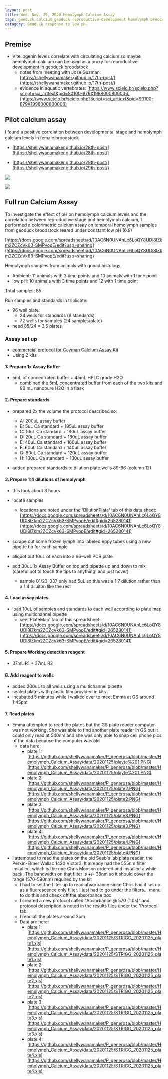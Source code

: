 ```yaml
---
layout: post
title: Wed. Nov. 25, 2020 Hemolymph Calcium Assay
tags: geoduck calcium geoduck reproductive-development hemolymph broodstock
catagory: Geoduck response to low pH 
---
```


## Premise

- Vitellogenin levels correlate with circulating calcium so maybe hemolymph calcium can be used as a proxy for reproductive development in geoduck broodstock 
	- notes from meeting with Jose Guzman: [https://shellywanamaker.github.io/17th-post/]	(https://shellywanamaker.github.io/17th-post/)
	- evidence in aquatic vertebrates: [https://www.scielo.br/scielo.php?script=sci_arttext&pid=S0100-879X1998000800006](https://www.scielo.br/scielo.php?script=sci_arttext&pid=S0100-879X1998000800006)

## Pilot calcium assay

I found a positive correlation between developmental stage and hemolymph calcium levels in female broodstock

 - [https://shellywanamaker.github.io/28th-post/](https://shellywanamaker.github.io/28th-post/)

 - [https://shellywanamaker.github.io/29th-post/](https://shellywanamaker.github.io/29th-post/)

[![](https://raw.githubusercontent.com/shellywanamaker/P_generosa/master/Hemolymph_Calcium_Assay/img/20181210_Ca_vs_Stage.png)](https://raw.githubusercontent.com/shellywanamaker/P_generosa/master/Hemolymph_Calcium_Assay/img/20181210_Ca_vs_Stage.png)

[![](https://raw.githubusercontent.com/shellywanamaker/P_generosa/master/Hemolymph_Calcium_Assay/img/20181210_Ca_vs_Stage_female_only.png)](https://raw.githubusercontent.com/shellywanamaker/P_generosa/master/Hemolymph_Calcium_Assay/img/20181210_Ca_vs_Stage_female_only.png)

## Full run Calcium Assay

To investigate the effect of pH on hemolymph calcium levels and the correlation between reproductive stage and hemolymph calcium, I performed a colorimetric calcium assay on temporal hemolymph samples from geoduck broodstock reared under constant low pH (6.8)

[https://docs.google.com/spreadsheets/d/10AC6N0UNAnLc6LoQY8UDl8lZkm2ZCZcVk63-SMPvopE/edit?usp=sharing](https://docs.google.com/spreadsheets/d/10AC6N0UNAnLc6LoQY8UDl8lZkm2ZCZcVk63-SMPvopE/edit?usp=sharing)

Hemolymph samples from animals with gonad histology:

- Ambient: 11 animals with 3 time points and 10 animals with 1 time point
- low pH: 10 animals with 3 time points and 12 with 1 time point

Total samples: 85

Run samples and standards in triplicate:

- 96 well plate: 
	- 24 wells for standards (8 standards)
	- 72 wells for samples (24 samples/plate)
- need 85/24 = 3.5 plates 

### Assay set up
- [commercial protocol for Cayman Calcium Assay Kit](https://github.com/RobertsLab/resources/blob/master/protocols/Commercial_Protocols/Caymen_CalciumAssayKit_96well.pdf)
- Using 2 kits

#### 1: Prepare 1x Assay Buffer

- 5mL of concentrated buffer + 45mL HPLC grade H2O
	- combined the 5mL concentrated buffer from each of the two kits and 90 mL nanopure H2O in a flask

#### 2. Prepare standards 

- prepared 2x the volume the protocol described so:
	- A: 200uL assay buffer
	- B: 5uL Ca standard + 195uL assay buffer
	- C: 10uL Ca standard + 190uL assay buffer
	- D: 20uL Ca standard + 180uL assay buffer
	- E: 40uL Ca standard + 160uL assay buffer
	- F: 60uL Ca standard + 140uL assay buffer
	- G: 80uL Ca standard + 120uL assay buffer
	- H: 100uL Ca standard + 100uL assay buffer

- added prepared standards to dilution plate wells 89-96 (column 12)

#### 3. Prepare 1:4 dilutions of hemolymph
- this took about 3 hours

- locate samples
	- locations are noted under the 'DilutionPlate' tab of this data sheet: [https://docs.google.com/spreadsheets/d/10AC6N0UNAnLc6LoQY8UDl8lZkm2ZCZcVk63-SMPvopE/edit#gid=265280141](https://docs.google.com/spreadsheets/d/10AC6N0UNAnLc6LoQY8UDl8lZkm2ZCZcVk63-SMPvopE/edit#gid=265280141)	
- scrape out some frozen lymph into labeled eppy tubes using a new pipette tip for each sample
- aliquot out 10uL of each into a 96-well PCR plate 
- add 30uL 1x Assay Buffer on top and pipette up and down to mix (careful not to touch the tips to anything! and just hover)
	- sample 01/23-037 only had 5uL so this was a 1:7 dilution rather than a 1:4 diluiton like the rest

#### 4. Load assay plates

- load 10uL of samples and standards to each well according to plate map using multichannel pipette
	- see 'PlateMap' tab of this spreadsheet: [https://docs.google.com/spreadsheets/d/10AC6N0UNAnLc6LoQY8UDl8lZkm2ZCZcVk63-SMPvopE/edit#gid=265280141](https://docs.google.com/spreadsheets/d/10AC6N0UNAnLc6LoQY8UDl8lZkm2ZCZcVk63-SMPvopE/edit#gid=265280141) 	

#### 5. Prepare Working detection reagent
- 37mL R1 + 37mL R2 

#### 6. Add reagent to wells
- added 200uL to all wells using a multichannel pipette
- sealed plates with plastic film provided in kits
- incubated 5 minutes while I walked over to meet Emma at GS around 1:45pm

#### 7. Read plates
- Emma attempted to read the plates but the GS plate reader computer was not working. She was able to find another plate reader in GS but it could only read at 540nm and she was only able to snap cell phone pics of the data because the computer was old
	- data here:
		-  plate 1: [https://github.com/shellywanamaker/P_generosa/blob/master/Hemolymph_Calcium_Assay/data/20201125/playte%201.PNG](https://github.com/shellywanamaker/P_generosa/blob/master/Hemolymph_Calcium_Assay/data/20201125/playte%201.PNG)	 	
		-  plate 2: [https://github.com/shellywanamaker/P_generosa/blob/master/Hemolymph_Calcium_Assay/data/20201125/plate2.PNG](https://github.com/shellywanamaker/P_generosa/blob/master/Hemolymph_Calcium_Assay/data/20201125/plate2.PNG)
		-  plate 3: [https://github.com/shellywanamaker/P_generosa/blob/master/Hemolymph_Calcium_Assay/data/20201125/plate3.PNG](https://github.com/shellywanamaker/P_generosa/blob/master/Hemolymph_Calcium_Assay/data/20201125/plate3.PNG)
		-  plate 4: [https://github.com/shellywanamaker/P_generosa/blob/master/Hemolymph_Calcium_Assay/data/20201125/plate4.PNG](https://github.com/shellywanamaker/P_generosa/blob/master/Hemolymph_Calcium_Assay/data/20201125/plate4.PNG)
-  I attempted to read the plates on the old Seeb's lab plate reader, the Perkin-Elmer Wallac 1420 Victor3. It already had the 555nm filter installed, which is the one Chris Monson ordered and installed a while back. The bandwidth on that filter is +/- 38nm so it should cover the range (570-590nm) required by the kit
	- I had to set the filter up to read absorbance since Chris had it set up as a fluorescence only filter. I just had to go under the filters... menu to do this and check off the absorbance box
	- I created a new protocol called "Absorbance @ 570 (1.0s)" and protocol description is noted in the results files under the 'Protocol' tab
	- I read all the plates around 3pm
	- Data are here:
		- plate 1: [https://github.com/shellywanamaker/P_generosa/blob/master/Hemolymph_Calcium_Assay/data/20201125/STRIGG_20201125_plate1.xls](https://github.com/shellywanamaker/P_generosa/blob/master/Hemolymph_Calcium_Assay/data/20201125/STRIGG_20201125_plate1.xls)
		- plate 2: [https://github.com/shellywanamaker/P_generosa/blob/master/Hemolymph_Calcium_Assay/data/20201125/STRIGG_20201125_plate2.xls](https://github.com/shellywanamaker/P_generosa/blob/master/Hemolymph_Calcium_Assay/data/20201125/STRIGG_20201125_plate2.xls)
		- plate 3: [https://github.com/shellywanamaker/P_generosa/blob/master/Hemolymph_Calcium_Assay/data/20201125/STRIGG_20201125_plate3.xls](https://github.com/shellywanamaker/P_generosa/blob/master/Hemolymph_Calcium_Assay/data/20201125/STRIGG_20201125_plate3.xls)
		- plate 4: [https://github.com/shellywanamaker/P_generosa/blob/master/Hemolymph_Calcium_Assay/data/20201125/STRIGG_20201125_plate4.xls](https://github.com/shellywanamaker/P_generosa/blob/master/Hemolymph_Calcium_Assay/data/20201125/STRIGG_20201125_plate4.xls)


